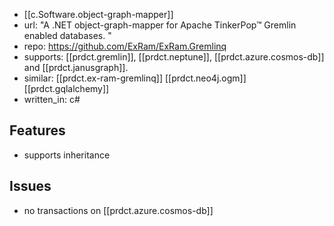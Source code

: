
- [[c.Software.object-graph-mapper]]
- url: "A .NET object-graph-mapper for Apache TinkerPop™ Gremlin enabled databases. "
- repo: https://github.com/ExRam/ExRam.Gremlinq
- supports: [[prdct.gremlin]], [[prdct.neptune]], [[prdct.azure.cosmos-db]] and [[prdct.janusgraph]].
- similar: [[prdct.ex-ram-gremlinq]] [[prdct.neo4j.ogm]] [[prdct.gqlalchemy]]
- written_in: c#

## Features

- supports inheritance


## Issues

- no transactions on [[prdct.azure.cosmos-db]]